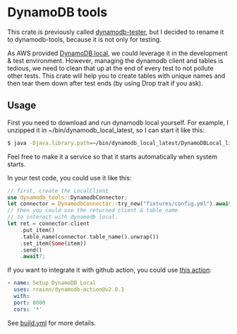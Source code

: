 # DynamoDB tools

This crate is previously called [dynamodb-tester](https://crates.io/crates/dynamodb-tester), but I decided to rename it to dynamodb-tools, because it is not only for testing.

As AWS provided [DynamoDB local](https://docs.aws.amazon.com/amazondynamodb/latest/developerguide/DynamoDBLocal.html), we could leverage it in the development & test environment. However, managing the dynamodb client and tables is tedious, we need to clean that up at the end of every test to not pollute other tests. This crate will help you to create tables with unique names and then tear them down after test ends (by using Drop trait if you ask).

## Usage

First you need to download and run dynamodb local yourself. For example, I unzipped it in ~/bin/dynamodb_local_latest, so I can start it like this:

```bash
$ java -Djava.library.path=~/bin/dynamodb_local_latest/DynamoDBLocal_lib -jar ~/bin/dynamodb_local_latest/DynamoDBLocal.jar -inMemory -sharedDb
```

Feel free to make it a service so that it starts automatically when system starts.

In your test code, you could use it like this:

```rust
// first, create the LocalClient
use dynamodb_tools::DynamodbConnector;
let connector = DynamodbConnector::try_new("fixtures/config.yml").await?;
// then you could use the returned client & table_name
// to interact with dynamodb local.
let ret = connector.client
    .put_item()
    .table_name(connector.table_name().unwrap())
    .set_item(Some(item))
    .send()
    .await?;
```

If you want to integrate it with github action, you could use [this action](https://github.com/rrainn/dynamodb-action):

```yaml
- name: Setup DynamoDB Local
  uses: rrainn/dynamodb-action@v2.0.1
  with:
  port: 8000
  cors: '*'
```

See [build.yml](.github/workflows/build.yml) for more details.
